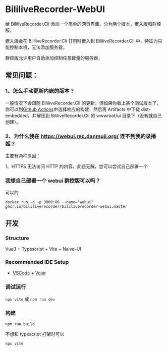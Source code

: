 # BililiveRecorder-WebUI

给 BililiveRecorder.Cli 添加一个简单的网页界面。分为两个版本，嵌入版和群控版。

嵌入版会在 BililiveRecorder.Cli 打包时嵌入到 BililiveRecorder.Cli 中，特征为只能控制本机，无法添加服务器。

群控版允许用户自助添加控制任意数量的服务器，

## 常见问题：

### 1、怎么手动更新内嵌的版本？

一般情况下会跟随 BililiveRecorder.Cli 的更新，但如果你看上某个测试版本了，你可以到[Github Actions](https://github.com/BililiveRecorder/BililiveRecorder-WebUI/actions)中选择响应的构建，然后再 Artifacts 中下载 dist-embedded，并解压到 BililiveRecorder.Cli 的 wwwroot/ui 目录下（没有就自己创建）。

### 2、为什么我在 https://webui.rec.danmuji.org/ 连不到我的录播姬？

主要有两种原因：

1、HTTPS 无法访问 HTTP 的内容，此题无解，您可以尝试自己部署一个

### 我想自己部署一个 webui 群控版可以吗？

可以的

```
docker run -d -p 3000:80 --name="webui" ghcr.io/bililiverecorder/bililiverecorder-webui:master
```

## 开发

### Structure

Vue3 + Typescript + Vite + Naive-UI

### Recommended IDE Setup

- [VSCode](https://code.visualstudio.com/) + [Volar](https://marketplace.visualstudio.com/items?itemName=vue.volar)

### 调试运行

`npx vite` 或 `npm run dev`

### 构建

```
npm run build
```

不想和 typescript 打架时可以

```
npx vite
```
